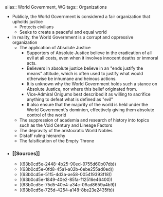 alias:: World Government, WG
tags:: Organizations

- Publicly, the World Government is considered a fair organization that upholds justice
	- Protects civilians
	- Seeks to create a peaceful and equal world
- In reality, the World Government is a corrupt and oppressive organization
	- The application of Absolute Justice
		- Supporters of Absolute Justice believe in the eradication of all evil at all costs, even when it involves innocent deaths or immoral acts.
		- Believers in absolute justice believe in an "ends justify the means" attitude, which is often used to justify what would otherwise be inhumane and heinous actions.
		- It is unknown why the World Government holds such a stance on Absolute Justice, nor where this belief originated from.
		- Vice-Admiral Onigumo best described it as willing to sacrifice anything to defeat what is defined as "evil"
		- It also ensure that the majority of the world is held under the World Government's dominion, effectively giving them absolute control of the world
	- The suppression of academia and research of history into topics such as the Void Century and Lineage Factors
	- The depravity of the aristocratic World Nobles
	- Distaff ruling hierarchy
	- The falsification of the Empty Throne
- ### [[Sources]]
	- ((63b0cd5e-2448-4b25-90ed-9755d60b07db))
	- ((63b0cd5e-0fd8-45a1-a02b-6ebe255ad0ed))
	- ((63b0cd5e-51f5-4d3a-ae58-005419393f18))
	- ((63b0cd5e-1849-40e2-85fa-f12516e46400))
	- ((63b0cd5e-75d5-40e4-a34c-09ad8659a4b9))
	- ((63b0cd5e-725d-4254-a148-8be23e2435fb))